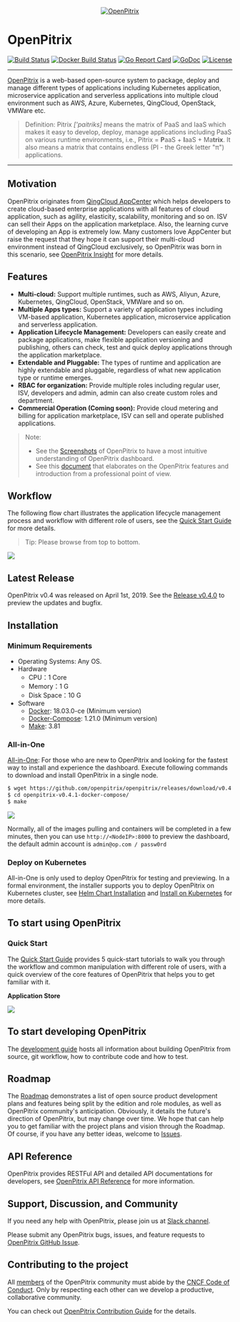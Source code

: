 <p align="center"><a href="http://openpitrix.io" target="_blank"><img src="https://raw.githubusercontent.com/openpitrix/openpitrix/master/docs/images/logo.png" alt="OpenPitrix"></a></p>

# OpenPitrix

[![Build Status](https://travis-ci.org/openpitrix/openpitrix.svg)](https://travis-ci.org/openpitrix/openpitrix)
[![Docker Build Status](https://img.shields.io/docker/build/openpitrix/openpitrix.svg)](https://hub.docker.com/r/openpitrix/openpitrix/)
[![Go Report Card](https://goreportcard.com/badge/openpitrix.io/openpitrix)](https://goreportcard.com/report/openpitrix.io/openpitrix)
[![GoDoc](https://godoc.org/openpitrix.io/openpitrix?status.svg)](https://godoc.org/openpitrix.io/openpitrix)
[![License](http://img.shields.io/badge/license-apache%20v2-blue.svg)](https://github.com/openpitrix/openpitrix/blob/master/LICENSE)

----

[OpenPitrix](https://openpitrix.io/) is a web-based open-source system to package, deploy and manage different types of applications including Kubernetes application, microservice application and serverless applications into multiple cloud environment such as AWS, Azure, Kubernetes, QingCloud, OpenStack, VMWare etc.

> Definition: Pitrix _['paitriks]_ means the matrix of PaaS and IaaS which makes it easy to develop, deploy, manage applications including PaaS on various runtime environments, i.e., Pitrix = **P**aaS + **I**aaS + Ma**trix**. It also means a matrix that contains endless (PI - the Greek letter "π") applications. 

----

## Motivation

OpenPitrix originates from [QingCloud AppCenter](https://appcenter.qingcloud.com) which helps developers to create cloud-based enterprise applications with all features of cloud application, such as agility, elasticity, scalability, monitoring and so on. ISV can sell their Apps on the application marketplace. Also, the learning curve of developing an App is extremely low. Many customers love AppCenter but raise the request that they hope it can support their multi-cloud environment instead of QingCloud exclusively, so OpenPitrix was born in this scenario, see [OpenPitrix Insight](https://github.com/openpitrix/openpitrix/wiki/OpenPitrix-Insight) for more details.

## Features

- **Multi-cloud:** Support multiple runtimes, such as AWS, Aliyun, Azure, Kubernetes, QingCloud, OpenStack, VMWare and so on. 
- **Multiple Apps types:** Support a variety of application types including VM-based application, Kubernetes application, microservice application and serverless application.
- **Application Lifecycle Management:** Developers can easily create and package applications, make flexible application versioning and publishing, others can check, test and quick deploy applications through the application marketplace.
- **Extendable and Pluggable:** The types of runtime and application are highly extendable and pluggable, regardless of what new application type or runtime emerges.
- **RBAC for organization:** Provide multiple roles including regular user, ISV, developers and admin, admin can also create custom roles and department.
- **Commercial Operation (Coming soon):** Provide cloud metering and billing for application marketplace, ISV can sell and operate published applications.

> Note: 
> - See the [Screenshots](docs/op-screenshot.md) of OpenPitrix to have a most intuitive understanding of OpenPitrix dashboard.
> - See this [document](https://openpitrix.io/docs/v0.4/zh-CN/introduction/basic) that elaborates on the OpenPitrix features and introduction from a professional point of view.

## Workflow

The following flow chart illustrates the application lifecycle management process and workflow with different role of users, see the [Quick Start Guide](https://openpitrix.io/docs/v0.4/zh-CN/getting-start/introduction) for more details.

> Tip: Please browse from top to bottom.

![](docs/images/op-workflow-en.png)

## Latest Release

OpenPitrix v0.4 was released on April 1st, 2019. See the [Release v0.4.0](https://github.com/openpitrix/openpitrix/releases/tag/v0.4.0) to preview the updates and bugfix.

## Installation

### Minimum Requirements

- Operating Systems: Any OS.
- Hardware
   - CPU：1 Core
   - Memory：1 G
   - Disk Space：10 G
- Software
   - [Docker](https://docs.docker.com/install/): 18.03.0-ce (Minimum version)
   - [Docker-Compose](https://docs.docker.com/compose/install/): 1.21.0 (Minimum version)
   - [Make](https://www.gnu.org/software/make/): 3.81

### All-in-One

[All-in-One](https://openpitrix.io/install): For those who are new to OpenPitrix and looking for the fastest way to install and experience the dashboard. Execute following commands to download and install OpenPitrix in a single node. 

```bash
$ wget https://github.com/openpitrix/openpitrix/releases/download/v0.4.1/openpitrix-v0.4.1-docker-compose.tar.gz && tar -zxf openpitrix-v0.4.1-docker-compose.tar.gz
$ cd openpitrix-v0.4.1-docker-compose/
$ make
```

![](docs/images/op-installation.gif)

Normally, all of the images pulling and containers will be completed in a few minutes, then you can use `http://<NodeIP>:8000` to preview the dashboard, the default admin account is `admin@op.com	/ passw0rd`

### Deploy on Kubernetes

All-in-One is only used to deploy OpenPitrix for testing and previewing. In a formal environment, the installer supports you to deploy OpenPitrix on Kubernetes cluster, see [Helm Chart Installation](https://openpitrix.io/docs/v0.4/zh-CN/installation/helm-chart) and [Install on Kubernetes](https://openpitrix.io/docs/v0.4/zh-CN/installation/kubernetes) for more details.

## To start using OpenPitrix

### Quick Start

The [Quick Start Guide](https://openpitrix.io/docs/v0.4/zh-CN/getting-start/introduction) provides 5 quick-start tutorials to walk you through the workflow and common manipulation with different role of users, with a quick overview of the core features of OpenPitrix that helps you to get familiar with it.

**Application Store**

![](docs/images/op-appstore.png)

## To start developing OpenPitrix

The [development guide](docs/development-guide.md) hosts all information about building OpenPitrix from source, git workflow, how to contribute code and how to test.

## Roadmap

The [Roadmap](docs/Roadmap.md) demonstrates a list of open source product development plans and features being split by the edition and role modules, as well as OpenPitrix community's anticipation. Obviously, it details the future's direction of OpenPitrix, but may change over time. We hope that can help you to get familiar with the project plans and vision through the Roadmap. Of course, if you have any better ideas, welcome to [Issues](https://github.com/openpitrix/openpitrix/issues).

## API Reference

OpenPitrix provides RESTFul API and detailed API documentations for developers, see [OpenPitrix API Reference](https://openpitrix.io/api) for more information.

## Support, Discussion, and Community

If you need any help with OpenPitrix, please join us at [Slack channel](http://openpitrix.slack.com/).

Please submit any OpenPitrix bugs, issues, and feature requests to [OpenPitrix GitHub Issue](https://github.com/openpitrix/openpitrix/issues).


## Contributing to the project

All [members](docs/members.md) of the OpenPitrix community must abide by the [CNCF Code of Conduct](https://github.com/cncf/foundation/blob/master/code-of-conduct.md). Only by respecting each other can we develop a productive, collaborative community.

You can check out [OpenPitrix Contribution Guide](https://openpitrix.io/docs/v0.4/zh-CN/contribution/contribution-guide) for the details.


